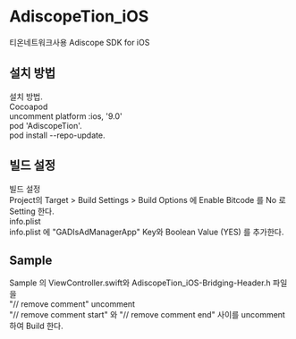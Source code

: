 # AdiscopeTion_iOS
티온네트워크사용 Adiscope SDK for iOS

## 설치 방법
설치 방법.  
Cocoapod    
uncomment platform :ios, '9.0'    
pod 'AdiscopeTion'.  
pod install --repo-update.  

## 빌드 설정
빌드 설정   
Project의 Target > Build Settings > Build Options 에 Enable Bitcode 를 No 로 Setting 한다.    
info.plist    
info.plist 에 "GADIsAdManagerApp" Key와 Boolean Value (YES) 를 추가한다.   

## Sample
Sample 의 ViewController.swift와 AdiscopeTion_iOS-Bridging-Header.h 파일을  
"// remove comment" uncomment  
"// remove comment start" 와 "// remove comment end" 사이를 uncomment 하여 Build 한다.
